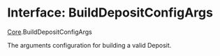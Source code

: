 # Interface: BuildDepositConfigArgs

[Core](../modules/Core.md).BuildDepositConfigArgs

The arguments configuration for building a valid Deposit.

